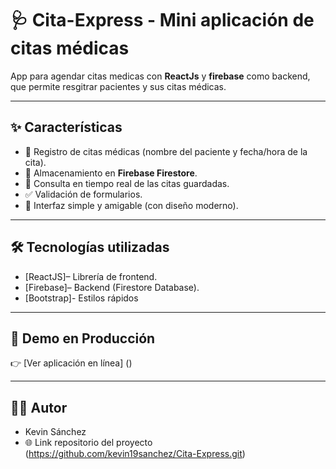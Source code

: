 # 🩺 Cita-Express - Mini aplicación de citas médicas
App para agendar citas medicas con **ReactJs** y **firebase** como backend, que permite resgitrar pacientes y sus citas médicas.

---

## ✨ Características
- 📌 Registro de citas médicas (nombre del paciente y fecha/hora de la cita).
- 📂 Almacenamiento en **Firebase Firestore**.
- 🔄 Consulta en tiempo real de las citas guardadas.
- ✅ Validación de formularios.
- 🎨 Interfaz simple y amigable (con diseño moderno).

---

## 🛠 Tecnologías utilizadas
- [ReactJS]– Librería de frontend.
- [Firebase]– Backend (Firestore Database).
- [Bootstrap]- Estilos rápidos

---

## 🚀 Demo en Producción
👉 [Ver aplicación en línea] ()

---

## 👨‍💻 Autor
- Kevin Sánchez
- 🌐 Link repositorio del proyecto (https://github.com/kevin19sanchez/Cita-Express.git)